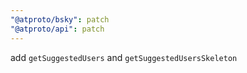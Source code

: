 ```yaml
---
"@atproto/bsky": patch
"@atproto/api": patch
---
```


add `getSuggestedUsers` and `getSuggestedUsersSkeleton`
